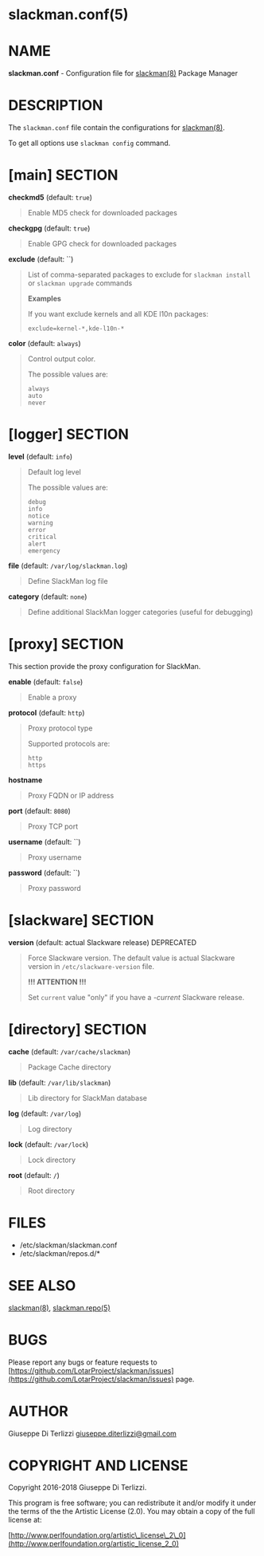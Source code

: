 # slackman.conf(5)
# NAME

**slackman.conf** - Configuration file for [slackman(8)](../8/slackman.md) Package Manager

# DESCRIPTION

The `slackman.conf` file contain the configurations for [slackman(8)](../8/slackman.md).

To get all options use `slackman config` command.

# \[main\] SECTION

**checkmd5** (default: `true`)

> Enable MD5 check for downloaded packages

**checkgpg** (default: `true`)

> Enable GPG check for downloaded packages 

**exclude** (default: ``)

> List of comma-separated packages to exclude for `slackman install` or `slackman upgrade` commands
>
> **Examples**
>
> If you want exclude kernels and all KDE l10n packages:
>
>     exclude=kernel-*,kde-l10n-*

**color** (default: `always`)

> Control output color.
>
> The possible values are:
>
>     always
>     auto
>     never

# \[logger\] SECTION

**level** (default: `info`)

> Default log level
>
> The possible values are:
>
>     debug
>     info
>     notice
>     warning
>     error
>     critical
>     alert
>     emergency

**file** (default: `/var/log/slackman.log`)

> Define SlackMan log file

**category** (default: `none`)

> Define additional SlackMan logger categories (useful for debugging)

# \[proxy\] SECTION

This section provide the proxy configuration for SlackMan.

**enable** (default: `false`)

> Enable a proxy

**protocol** (default: `http`)

> Proxy protocol type
>
> Supported protocols are:
>
>     http
>     https

**hostname**

> Proxy FQDN or IP address

**port** (default: `8080`)

> Proxy TCP port

**username** (default: ``)

> Proxy username

**password** (default: ``)

> Proxy password

# \[slackware\] SECTION

**version** (default: actual Slackware release) DEPRECATED

> Force Slackware version. The default value is actual Slackware version in
> `/etc/slackware-version` file.
>
> **!!! ATTENTION !!!**
>
> Set `current` value "only" if you have a _-current_ Slackware release.

# \[directory\] SECTION

**cache** (default: `/var/cache/slackman`)

> Package Cache directory

**lib** (default: `/var/lib/slackman`)

> Lib directory for SlackMan database

**log** (default: `/var/log`)

> Log directory

**lock** (default: `/var/lock`)

> Lock directory

**root** (default: `/`)

> Root directory

# FILES

- /etc/slackman/slackman.conf
- /etc/slackman/repos.d/\*

# SEE ALSO

[slackman(8)](../8/slackman.md), [slackman.repo(5)](../5/slackman.repo.md)

# BUGS

Please report any bugs or feature requests to 
[https://github.com/LotarProject/slackman/issues](https://github.com/LotarProject/slackman/issues) page.

# AUTHOR

Giuseppe Di Terlizzi <giuseppe.diterlizzi@gmail.com>

# COPYRIGHT AND LICENSE

Copyright 2016-2018 Giuseppe Di Terlizzi.

This program is free software; you can redistribute it and/or modify it
under the terms of the the Artistic License (2.0). You may obtain a
copy of the full license at:

[http://www.perlfoundation.org/artistic\_license\_2\_0](http://www.perlfoundation.org/artistic_license_2_0)
